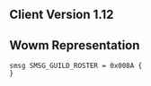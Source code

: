 ## Client Version 1.12

## Wowm Representation
```rust,ignore
smsg SMSG_GUILD_ROSTER = 0x008A {
}

```
